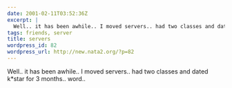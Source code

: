 ```yaml
---
date: 2001-02-11T03:52:36Z
excerpt: |
  Well.. it has been awhile.. I moved servers.. had two classes and dated k*star for 3 months.. word..
tags: friends, server
title: servers
wordpress_id: 82
wordpress_url: http://new.nata2.org/?p=82
---
```


Well.. it has been awhile.. I moved servers.. had two classes and dated k*star for 3 months.. word..
